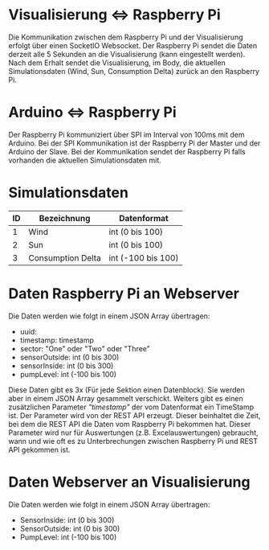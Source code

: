 # Visualisierung <=> Raspberry Pi
Die Kommunikation zwischen dem Raspberry Pi und der Visualisierung erfolgt über einen SocketIO Websocket. Der Raspberry Pi sendet die Daten derzeit alle 5 Sekunden an die Visualisierung (kann eingestellt werden). Nach dem Erhalt sendet die Visualisierung, im Body, die aktuellen Simulationsdaten (Wind, Sun, Consumption Delta) zurück an den Raspberry Pi.

# Arduino <=> Raspberry Pi
Der Raspberry Pi kommuniziert über SPI im Interval von 100ms mit dem Arduino. Bei der SPI Kommunikation ist der Raspberry Pi der Master und der Arduino der Slave. Bei der Kommunikation sendet der Raspberry Pi falls vorhanden die aktuellen Simulationsdaten mit. 

# Simulationsdaten
| ID | Bezeichnung | Datenformat |
|--|--|--|
| 1 | Wind | int (0 bis 100) |
| 2 | Sun | int (0 bis 100) |
| 3 | Consumption Delta | int (-100 bis 100) |

# Daten Raspberry Pi an Webserver
Die Daten werden wie folgt in einem JSON Array übertragen:
* uuid: 
* timestamp: timestamp
* sector: "One" oder "Two" oder "Three"
* sensorOutside: int (0 bis 300)
* sensorInside: int (0 bis 300)
* pumpLevel: int (-100 bis 100)

Diese Daten gibt es 3x (Für jede Sektion einen Datenblock). Sie werden aber in einem JSON Array gesammelt verschickt. Weiters gibt es einen zusätzlichen Parameter _"timestamp"_ der vom Datenformat ein TimeStamp ist. Der Parameter wird von der REST API erzeugt. Dieser beinhaltet die Zeit, bei dem die REST API die Daten vom Raspberry Pi bekommen hat. Dieser Parameter wird nur für Auswertungen (z.B. Excelauswertungen) gebraucht, wann und wie oft es zu Unterbrechungen zwischen Raspberry Pi und REST API gekommen ist.

# Daten Webserver an Visualisierung
Die Daten werden wie folgt in einem JSON Array übertragen:
* SensorInside: int (0 bis 300)
* SensorOutside: int (0 bis 300)
* PumpLevel: int (-100 bis 100)